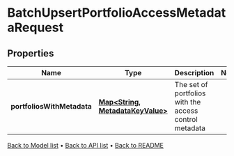 

# BatchUpsertPortfolioAccessMetadataRequest


## Properties

| Name | Type | Description | Notes |
|------------ | ------------- | ------------- | -------------|
|**portfoliosWithMetadata** | [**Map&lt;String, MetadataKeyValue&gt;**](MetadataKeyValue.md) | The set of portfolios with the access control metadata |  |



[Back to Model list](../README.md#documentation-for-models) &#8226; [Back to API list](../README.md#documentation-for-api-endpoints) &#8226; [Back to README](../README.md)


